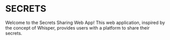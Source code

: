 # SECRETS
Welcome to the Secrets Sharing Web App! This web application, inspired by the concept of Whisper, provides users with a platform to share their secrets.
